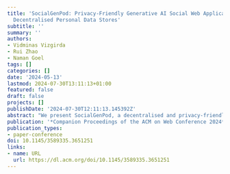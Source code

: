 ```yaml
---
title: 'SocialGenPod: Privacy-Friendly Generative AI Social Web Applications with
  Decentralised Personal Data Stores'
subtitle: ''
summary: ''
authors:
- Vidminas Vizgirda
- Rui Zhao
- Naman Goel
tags: []
categories: []
date: '2024-05-13'
lastmod: 2024-07-30T13:11:13+01:00
featured: false
draft: false
projects: []
publishDate: '2024-07-30T12:11:13.145392Z'
abstract: "We present SocialGenPod, a decentralised and privacy-friendly way of deploying generative AI Web applications. Unlike centralised Web and data architectures that keep user data tied to application and service providers, we show how one can use Solid - a decentralised Web specification - to decouple user data from generative AI applications. We demonstrate SocialGenPod using a prototype that allows users to converse with different Large Language Models, optionally leveraging Retrieval Augmented Generation to generate answers grounded in private documents stored in any Solid Pod that the user is allowed to access, directly or indirectly. SocialGenPod makes use of Solid access control mechanisms to give users full control of determining who has access to data stored in their Pods. SocialGenPod keeps all user data (chat history, app configuration, personal documents, etc) securely in the user's personal Pod; separate from specific model or application providers. Besides better privacy controls, this approach also enables portability across different services and applications. Finally, we discuss challenges, posed by the large compute requirements of state-of-the-art models, that future research in this area should address. Our prototype is open-source and available at: https://github.com/Vidminas/socialgenpod/."
publication: '*Companion Proceedings of the ACM on Web Conference 2024*'
publication_types:
- paper-conference
doi: 10.1145/3589335.3651251
links:
- name: URL
  url: https://dl.acm.org/doi/10.1145/3589335.3651251
---
```

